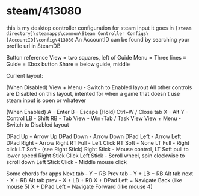 # steam/413080
this is my desktop controller configuration for steam input
it goes in `[steam directory]\steamapps\common\Steam Controller Configs\[AccountID]\config\413080`
An AccountID can be found by searching your profile url in SteamDB

Button reference
View = two squares, left of Guide
Menu = Three lines ≡
Guide = Xbox button
Share = below guide, middle

Current layout:

(When Disabled)
View + Menu - Switch to Enabled layout
All other controls are Disabled on this layout, intented for when a game that doesn't use steam input is open or whatever

(When Enabled)
A - Enter
B - Escape
    (Hold) Ctrl+W / Close tab
X - Alt
Y - Control
LB - Shift
RB - Tab
View - Win+Tab / Task View
View + Menu - Switch to Disabled layout

DPad Up - Arrow Up
DPad Down - Arrow Down
DPad Left - Arrow Left
DPad Right - Arrow Right
RT Full - Left Click
RT Soft - None
LT Full - Right click
LT Soft - (see Right Stick)
Right Stick - Mouse control, LT Soft pull to lower speed
Right Stick Click
Left Stick - Scroll wheel, spin clockwise to scroll down
Left Stick Click - Middle mouse click

Some chords for apps
Next tab - Y + RB
Prev tab - Y + LB + RB
Alt tab next - X + RB
Alt tab prev - X + LB + RB
X + DPad Left = Navigate Back (like mouse 5)
X + DPad Left = Navigate Forward (like mouse 4)
